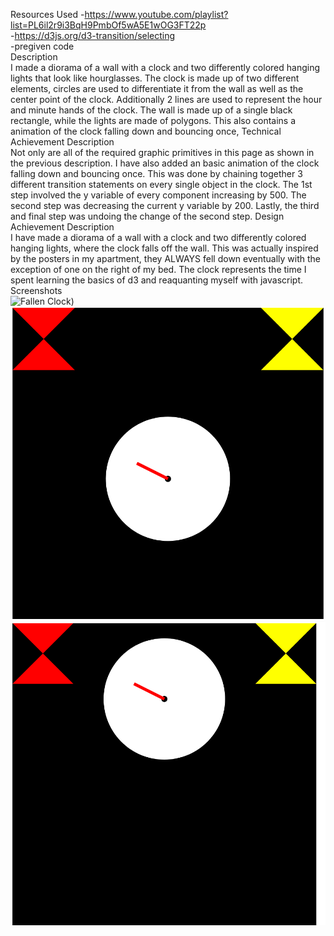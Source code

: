 Resources Used
 -https://www.youtube.com/playlist?list=PL6il2r9i3BqH9PmbOf5wA5E1wOG3FT22p<br />
 -https://d3js.org/d3-transition/selecting<br />
 -pregiven code<br />
Description<br />
    I made a diorama of a wall with a clock and two differently colored hanging lights that look like hourglasses. The clock is made up of two different elements, circles are used to differentiate it from the wall as well as the center point of the clock. Additionally 2 lines are used to represent the hour and minute hands of the clock. The wall is made up of a single black rectangle, while the lights are made of polygons. This also contains a animation of the clock falling down and bouncing once,
Technical Achievement Description<br />
    Not only are all of the required graphic primitives in this page as shown in the previous description. I have also added an basic animation of the clock falling down and bouncing once. This was done by chaining together 3 different transition statements on every single object in the clock. The 1st step involved the y variable of every component increasing by 500. The second step was decreasing the current y variable by 200. Lastly, the third and final step was undoing the change of the second step.
Design Achievement Description<br />
    I have made a diorama of a wall with a clock and two differently colored hanging lights, where the clock falls off the wall. This was actually inspired by the posters in my apartment, they ALWAYS fell down eventually with the exception of one on the right of my bed. The clock represents the time I spent learning the basics of d3 and reaquanting myself with javascript.
Screenshots<br />
![Fallen Clock](https://github.com/OmriGreen/Omri_Green_a1_ghd3/blob/OmriGreen-patch-1/Fallen%20Clock.png))
![Mid Fall](MidFall.png)
![On Wall](OnWall.png)


